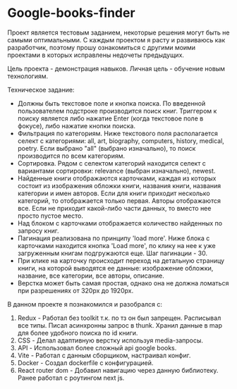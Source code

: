 # Google-books-finder

Проект является тестовым заданием, некоторые решения могут быть не самыми оптимальными. С каждым проектом я расту и развиваюсь как разработчик, поэтому прошу ознакомиться с другими моими проектами в которых исправлены недочеты предыдущих.

Цель проекта - демонстрация навыков.
Личная цель - обучение новым технологиям.

Техническое задание:
* Должны быть текстовое поле и кнопка поиска. По введенной пользователем подстроке производится поиск книг. Триггером к поиску является либо нажатие Enter (когда текстовое поле в фокусе), либо нажатие кнопки поиска.
* Фильтрация по категориям. Ниже текстового поля располагается селект с категориями: all, art, biography, computers, history, medical, poetry. Если выбрано "all" (выбрано изначально), то поиск производится по всем категориям.
* Сортировка. Рядом с селектом категорий находится селект с вариантами сортировки: relevance (выбран изначально), newest.
* Найденные книги отображаются карточками, каждая из которых состоит из изображения обложки книги, названия книги, названия категории и имен авторов. Если для книги приходит несколько категорий, то отображается только первая. Авторы отображаются все. Если не приходит        какой-либо части данных, то вместо нее просто пустое место.
* Над блоком с карточками отображается количество найденных по запросу книг.
* Пагинация реализована по принципу 'load more'. Ниже блока с карточками находится кнопка 'Load more', по клику на нее к уже загруженным книгам подгружаются еще. Шаг пагинации - 30.
* При клике на карточку происходит переход на детальную страницу книги, на которой выводятся ее данные: изображение обложки, название, все категории, все авторы, описание.
* Верстка может быть самая простая, однако она не должна ломаться при разрешениях от 320px до 1920px.

В данном проекте я познакомился и разобрался с:
1. Redux - Работал без toolkit т.к. по тз он был запрещен. Расписывал все типы. Писал асинхронны запрос в thunk. Хранил данные в map для более удобного поиска по id книги.
2. CSS - Делал адаптивную верстку используя media-запросы.
3. API - Использовал более сложный api google books.
4. Vite - Работал с данным сборщиком, настраивал конфиг.
5. Docker - Создал dockerfile с конфигурацией.
6. React router dom - Добавил навигацию через данную библиотеку. Ранее работал с роутингом next js.
